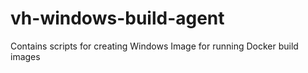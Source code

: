 # vh-windows-build-agent
Contains scripts for creating Windows Image for running Docker build images
